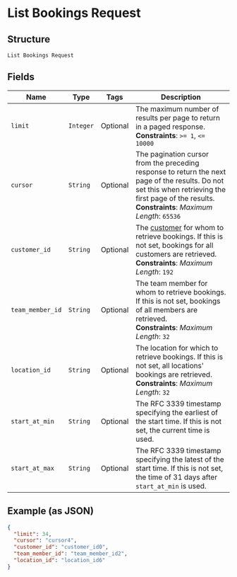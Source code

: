
# List Bookings Request

## Structure

`List Bookings Request`

## Fields

| Name | Type | Tags | Description |
|  --- | --- | --- | --- |
| `limit` | `Integer` | Optional | The maximum number of results per page to return in a paged response.<br>**Constraints**: `>= 1`, `<= 10000` |
| `cursor` | `String` | Optional | The pagination cursor from the preceding response to return the next page of the results. Do not set this when retrieving the first page of the results.<br>**Constraints**: *Maximum Length*: `65536` |
| `customer_id` | `String` | Optional | The [customer](entity:Customer) for whom to retrieve bookings. If this is not set, bookings for all customers are retrieved.<br>**Constraints**: *Maximum Length*: `192` |
| `team_member_id` | `String` | Optional | The team member for whom to retrieve bookings. If this is not set, bookings of all members are retrieved.<br>**Constraints**: *Maximum Length*: `32` |
| `location_id` | `String` | Optional | The location for which to retrieve bookings. If this is not set, all locations' bookings are retrieved.<br>**Constraints**: *Maximum Length*: `32` |
| `start_at_min` | `String` | Optional | The RFC 3339 timestamp specifying the earliest of the start time. If this is not set, the current time is used. |
| `start_at_max` | `String` | Optional | The RFC 3339 timestamp specifying the latest of the start time. If this is not set, the time of 31 days after `start_at_min` is used. |

## Example (as JSON)

```json
{
  "limit": 34,
  "cursor": "cursor4",
  "customer_id": "customer_id0",
  "team_member_id": "team_member_id2",
  "location_id": "location_id6"
}
```

